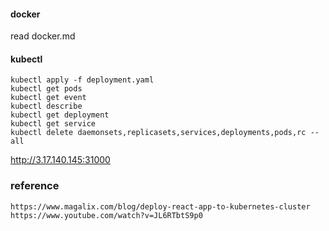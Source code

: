 
#### docker
read docker.md

#### kubectl 

```
kubectl apply -f deployment.yaml
kubectl get pods
kubectl get event
kubectl describe 
kubectl get deployment
kubectl get service
kubectl delete daemonsets,replicasets,services,deployments,pods,rc --all
```
http://3.17.140.145:31000

### reference
```
https://www.magalix.com/blog/deploy-react-app-to-kubernetes-cluster
https://www.youtube.com/watch?v=JL6RTbtS9p0
```